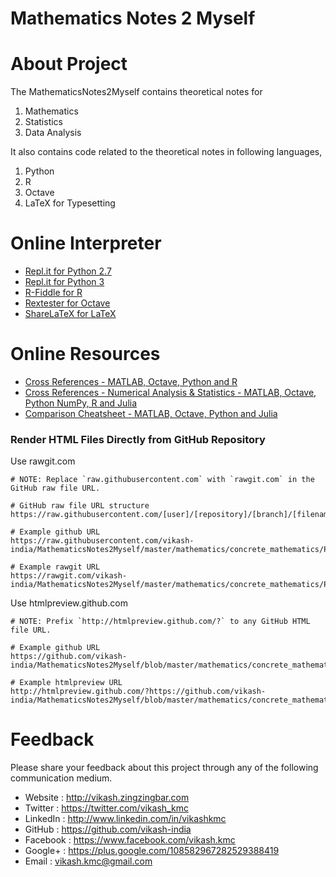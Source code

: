 # Mathematics Notes 2 Myself

About Project
=============
The MathematicsNotes2Myself contains theoretical notes for
1. Mathematics
2. Statistics
3. Data Analysis

It also contains code related to the theoretical notes in following languages,
1. Python 
2. R
3. Octave
4. LaTeX for Typesetting

Online Interpreter
==================
- [Repl.it for Python 2.7](https://repl.it/languages/python)
- [Repl.it for Python 3](https://repl.it/languages/python3)
- [R-Fiddle for R](http://www.r-fiddle.org/#/)
- [Rextester for Octave](http://rextester.com/l/octave_online_compiler)
- [ShareLaTeX for LaTeX](https://www.sharelatex.com/)

Online Resources
================
- [Cross References - MATLAB, Octave, Python and R](http://mathesaurus.sourceforge.net/matlab-python-xref.pdf)
- [Cross References - Numerical Analysis & Statistics - MATLAB, Octave, Python NumPy, R and Julia](http://hyperpolyglot.org/numerical-analysis)
- [Comparison Cheatsheet - MATLAB, Octave, Python and Julia](https://cheatsheets.quantecon.org/)

### Render HTML Files Directly from GitHub Repository
Use rawgit.com
```
# NOTE: Replace `raw.githubusercontent.com` with `rawgit.com` in the GitHub raw file URL.

# GitHub raw file URL structure
https://raw.githubusercontent.com/[user]/[repository]/[branch]/[filename.ext]

# Example github URL
https://raw.githubusercontent.com/vikash-india/MathematicsNotes2Myself/master/mathematics/concrete_mathematics/P000_Template.html

# Example rawgit URL
https://rawgit.com/vikash-india/MathematicsNotes2Myself/master/mathematics/concrete_mathematics/P000_Template.html
```

Use htmlpreview.github.com
```
# NOTE: Prefix `http://htmlpreview.github.com/?` to any GitHub HTML file URL.

# Example github URL
https://github.com/vikash-india/MathematicsNotes2Myself/blob/master/mathematics/concrete_mathematics/P000_Template.html

# Example htmlpreview URL
http://htmlpreview.github.com/?https://github.com/vikash-india/MathematicsNotes2Myself/blob/master/mathematics/concrete_mathematics/P000_Template.html
```

Feedback
========
Please share your feedback about this project through any of the following communication medium.

* Website     : http://vikash.zingzingbar.com
* Twitter     : https://twitter.com/vikash_kmc 
* LinkedIn    : http://www.linkedin.com/in/vikashkmc
* GitHub      : https://github.com/vikash-india
* Facebook    : https://www.facebook.com/vikash.kmc
* Google+     : https://plus.google.com/108582967282529388419
* Email       : vikash.kmc@gmail.com
